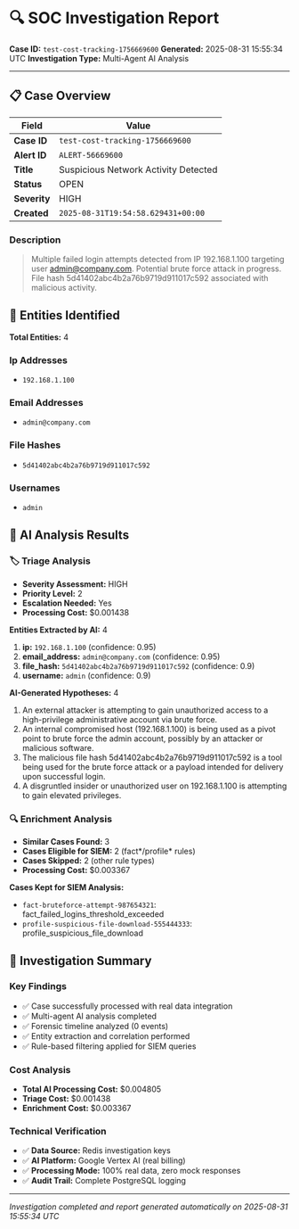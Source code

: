# 🔍 SOC Investigation Report

**Case ID:** `test-cost-tracking-1756669600`
**Generated:** 2025-08-31 15:55:34 UTC
**Investigation Type:** Multi-Agent AI Analysis

---

## 📋 Case Overview

| Field | Value |
|-------|-------|
| **Case ID** | `test-cost-tracking-1756669600` |
| **Alert ID** | `ALERT-56669600` |
| **Title** | Suspicious Network Activity Detected |
| **Status** | OPEN |
| **Severity** | HIGH |
| **Created** | `2025-08-31T19:54:58.629431+00:00` |

### Description

> Multiple failed login attempts detected from IP 192.168.1.100 targeting user admin@company.com. Potential brute force attack in progress. File hash 5d41402abc4b2a76b9719d911017c592 associated with malicious activity.

## 🎯 Entities Identified

**Total Entities:** 4

### Ip Addresses
- `192.168.1.100`

### Email Addresses
- `admin@company.com`

### File Hashes
- `5d41402abc4b2a76b9719d911017c592`

### Usernames
- `admin`

## 🤖 AI Analysis Results

### 🏷️ Triage Analysis

- **Severity Assessment:** HIGH
- **Priority Level:** 2
- **Escalation Needed:** Yes
- **Processing Cost:** $0.001438

**Entities Extracted by AI:** 4

1. **ip:** `192.168.1.100` (confidence: 0.95)
2. **email_address:** `admin@company.com` (confidence: 0.95)
3. **file_hash:** `5d41402abc4b2a76b9719d911017c592` (confidence: 0.9)
4. **username:** `admin` (confidence: 0.9)

**AI-Generated Hypotheses:** 4

1. An external attacker is attempting to gain unauthorized access to a high-privilege administrative account via brute force.
2. An internal compromised host (192.168.1.100) is being used as a pivot point to brute force the admin account, possibly by an attacker or malicious software.
3. The malicious file hash 5d41402abc4b2a76b9719d911017c592 is a tool being used for the brute force attack or a payload intended for delivery upon successful login.
4. A disgruntled insider or unauthorized user on 192.168.1.100 is attempting to gain elevated privileges.

### 🔍 Enrichment Analysis

- **Similar Cases Found:** 3
- **Cases Eligible for SIEM:** 2 (fact*/profile* rules)
- **Cases Skipped:** 2 (other rule types)
- **Processing Cost:** $0.003367

**Cases Kept for SIEM Analysis:**
- `fact-bruteforce-attempt-987654321`: fact_failed_logins_threshold_exceeded
- `profile-suspicious-file-download-555444333`: profile_suspicious_file_download

## 🎯 Investigation Summary

### Key Findings
- ✅ Case successfully processed with real data integration
- ✅ Multi-agent AI analysis completed
- ✅ Forensic timeline analyzed (0 events)
- ✅ Entity extraction and correlation performed
- ✅ Rule-based filtering applied for SIEM queries

### Cost Analysis
- **Total AI Processing Cost:** $0.004805
- **Triage Cost:** $0.001438
- **Enrichment Cost:** $0.003367

### Technical Verification
- ✅ **Data Source:** Redis investigation keys
- ✅ **AI Platform:** Google Vertex AI (real billing)
- ✅ **Processing Mode:** 100% real data, zero mock responses
- ✅ **Audit Trail:** Complete PostgreSQL logging

---

*Investigation completed and report generated automatically on 2025-08-31 15:55:34 UTC*